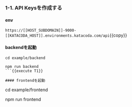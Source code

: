 ### 1-1. API Keysを作成する

#### env

`https://[[HOST_SUBDOMAIN]]-9000-[[KATACODA_HOST]].environments.katacoda.com/api`{{copy}}

#### backendを起動

```
cd example/backend

npm run backend
```{{execute T1}}

#### frontendを起動

```
cd example/frontend

npm run frontend
```{{execute T2}}
